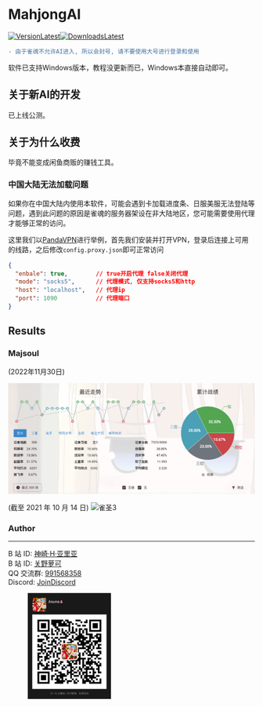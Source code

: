 # MahjongAI
[![VersionLatest](https://img.shields.io/github/release/moxcomic/MajsoulAI)![DownloadsLatest](https://img.shields.io/github/downloads/moxcomic/MajsoulAI/latest/total)](https://github.com/moxcomic/MajsoulAI/releases/latest)  

```diff
- 由于雀魂不允许AI进入, 所以会封号, 请不要使用大号进行登录和使用
```
软件已支持Windows版本，教程没更新而已，Windows本直接自动即可。

## 关于新AI的开发

已上线公测。

## 关于为什么收费
毕竟不能变成闲鱼商贩的赚钱工具。

### 中国大陆无法加载问题

如果你在中国大陆内使用本软件，可能会遇到卡加载进度条、日服美服无法登陆等问题，遇到此问题的原因是雀魂的服务器架设在非大陆地区，您可能需要使用代理才能够正常的访问。

这里我们以[PandaVPN](https://www.pantavv.xyz/i/27611920)进行举例，首先我们安装并打开VPN，登录后连接上可用的线路，之后修改`config.proxy.json`即可正常访问

```json
{
  "enbale": true,        // true开启代理 false关闭代理
  "mode": "socks5",      // 代理模式, 仅支持socks5和http
  "host": "localhost",   // 代理ip
  "port": 1090           // 代理端口
}
```

## Results

### Majsoul

(2022年11月30日)

![majsoul-8](./imgs/majsoul-8.png)

(截至 2021 年 10 月 14 日)
![雀圣3](./imgs/majsoul-7.png)

### Author

---

B 站 ID: [神崎·H·亚里亚](https://space.bilibili.com/898411/)  
B 站 ID: [关野萝可](https://space.bilibili.com/612462792/)  
QQ 交流群: [991568358](https://jq.qq.com/?_wv=1027&k=3gaKRwqg)  
Discord: [JoinDiscord](https://discord.gg/eNKz25Xf3r)

<figure class="third">
    <img src="./imgs/qrcode.JPG" width=170>
</figure>
